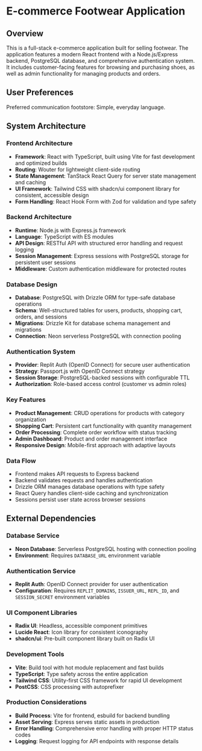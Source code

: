 # E-commerce Footwear Application

## Overview

This is a full-stack e-commerce application built for selling footwear. The application features a modern React frontend with a Node.js/Express backend, PostgreSQL database, and comprehensive authentication system. It includes customer-facing features for browsing and purchasing shoes, as well as admin functionality for managing products and orders.

## User Preferences

Preferred communication footstore: Simple, everyday language.

## System Architecture

### Frontend Architecture
- **Framework**: React with TypeScript, built using Vite for fast development and optimized builds
- **Routing**: Wouter for lightweight client-side routing
- **State Management**: TanStack React Query for server state management and caching
- **UI Framework**: Tailwind CSS with shadcn/ui component library for consistent, accessible design
- **Form Handling**: React Hook Form with Zod for validation and type safety

### Backend Architecture
- **Runtime**: Node.js with Express.js framework
- **Language**: TypeScript with ES modules
- **API Design**: RESTful API with structured error handling and request logging
- **Session Management**: Express sessions with PostgreSQL storage for persistent user sessions
- **Middleware**: Custom authentication middleware for protected routes

### Database Design
- **Database**: PostgreSQL with Drizzle ORM for type-safe database operations
- **Schema**: Well-structured tables for users, products, shopping cart, orders, and sessions
- **Migrations**: Drizzle Kit for database schema management and migrations
- **Connection**: Neon serverless PostgreSQL with connection pooling

### Authentication System
- **Provider**: Replit Auth (OpenID Connect) for secure user authentication
- **Strategy**: Passport.js with OpenID Connect strategy
- **Session Storage**: PostgreSQL-backed sessions with configurable TTL
- **Authorization**: Role-based access control (customer vs admin roles)

### Key Features
- **Product Management**: CRUD operations for products with category organization
- **Shopping Cart**: Persistent cart functionality with quantity management
- **Order Processing**: Complete order workflow with status tracking
- **Admin Dashboard**: Product and order management interface
- **Responsive Design**: Mobile-first approach with adaptive layouts

### Data Flow
- Frontend makes API requests to Express backend
- Backend validates requests and handles authentication
- Drizzle ORM manages database operations with type safety
- React Query handles client-side caching and synchronization
- Sessions persist user state across browser sessions

## External Dependencies

### Database Service
- **Neon Database**: Serverless PostgreSQL hosting with connection pooling
- **Environment**: Requires `DATABASE_URL` environment variable

### Authentication Service
- **Replit Auth**: OpenID Connect provider for user authentication
- **Configuration**: Requires `REPLIT_DOMAINS`, `ISSUER_URL`, `REPL_ID`, and `SESSION_SECRET` environment variables

### UI Component Libraries
- **Radix UI**: Headless, accessible component primitives
- **Lucide React**: Icon library for consistent iconography
- **shadcn/ui**: Pre-built component library built on Radix UI

### Development Tools
- **Vite**: Build tool with hot module replacement and fast builds
- **TypeScript**: Type safety across the entire application
- **Tailwind CSS**: Utility-first CSS framework for rapid UI development
- **PostCSS**: CSS processing with autoprefixer

### Production Considerations
- **Build Process**: Vite for frontend, esbuild for backend bundling
- **Asset Serving**: Express serves static assets in production
- **Error Handling**: Comprehensive error handling with proper HTTP status codes
- **Logging**: Request logging for API endpoints with response details